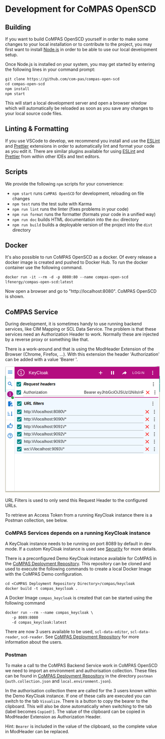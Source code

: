 <!--
SPDX-FileCopyrightText: 2021 Alliander N.V.

SPDX-License-Identifier: Apache-2.0
-->

# Development for CoMPAS OpenSCD

## Building

If you want to build CoMPAS OpenSCD yourself in order to make some changes to your local installation or to contribute
to the project, you may first want to install [Node.js](https://nodejs.org/) in order to be able to use our local
development setup.

Once Node.js is installed on your system, you may get started by entering the following lines in your command prompt:

```
git clone https://github.com/com-pas/compas-open-scd
cd compas-open-scd
npm install
npm start
```

This will start a local development server and open a browser window which will automatically be reloaded as soon as you
save any changes to your local source code files.

## Linting & Formatting

If you use VSCode to develop, we recommend you install and use
the [ESLint](https://marketplace.visualstudio.com/items?itemName=dbaeumer.vscode-eslint)
and [Prettier](https://marketplace.visualstudio.com/items?itemName=esbenp.prettier-vscode) extensions in order to
automatically lint and format your code as you edit it. There are similar plugins available for
using [ESLint](https://eslint.org/) and [Prettier](https://prettier.io/) from within other IDEs and text editors.

## Scripts

We provide the following `npm` scripts for your convenience:

- `npm start` runs `CoMPAS OpenSCD` for development, reloading on file changes
- `npm test` runs the test suite with Karma
- `npm run lint` runs the linter (fixes problems in your code)
- `npm run format` runs the formatter (formats your code in a unified way)
- `npm run doc` builds HTML documentation into the `doc` directory
- `npm run build` builds a deployable version of the project into the `dist` directory

## Docker

It's also possible to run CoMPAS OpenSCD as a docker. Of every release a docker image is created and pushed to Docker
Hub. To run the docker container use the following command.

```
docker run -it --rm -d -p 8080:80 --name compas-open-scd lfenergy/compas-open-scd:latest
```

Now open a browser and go to "http://localhost:8080". CoMPAS OpenSCD is shown.

## CoMPAS Service

During development, it is sometimes handy to use running backend services, like CIM Mapping or SCL Data Service.
The problem is that these services need an Authorization Header to work. Normally these are injected by a reverse proxy
or something like that.

There is a work-around and that is using the ModHeader Extension of the Browser (Chrome, Firefox, ...).
With this extension the header 'Authorization' can be added with a value 'Bearer <access token>'.

![ModHeader Screenshot](ModHeader.png)

URL Filters is used to only send this Request Header to the configured URLs.

To retrieve an Access Token from a running KeyCloak instance there is a Postman collection, see below.

### CoMPAS Services depends on a running KeyCloak instance

A KeyCloak instance needs to be running on port 8089 by default in dev mode. If a custom KeyCloak instance is used see
[Security](README.md#security) for more details.

There is a preconfigured Demo KeyCloak instance available for CoMPAS in the
[CoMPAS Deployment Repository](https://github.com/com-pas/compas-deployment). This repository can be cloned and
used to execute the following commands to create a local Docker Image with the CoMPAS Demo configuration.

```shell
cd <CoMPAS Deployment Repository Directory>/compas/keycloak
docker build -t compas_keycloak . 
```

A Docker Image `compas_keycloak` is created that can be started using the following command

```shell
docker run --rm --name compas_keycloak \
   -p 8089:8080 
   -d compas_keycloak:latest
```

There are now 3 users available to be used, `scl-data-editor`, `scl-data-reader`, `scd-reader`. See
[CoMPAS Deployment Repository](https://github.com/com-pas/compas-deployment) for more information about the users.

### Postman

To make a call to the CoMPAS Backend Service work in CoMPAS OpenSCD we need to import an environment and authorisation 
collection. These files can be found in [CoMPAS Deployment Repository](https://github.com/com-pas/compas-deployment) 
in the directory `postman` (`auth.collection.json` and `local.environment.json`).

In the authorisation collection there are called for the 3 users known within the Demo KeyCloak instance.
If one of these calls are executed you can switch to the tab `Visualize`. There is a button to copy the bearer to the 
clipboard. This will also be done automatically when switching to the tab (label becomes `Copied!`).
The value of the clipboard can be copied in ModHeader Extension as Authorization Header. 

Hint: `Bearer` is included in the value of the clipboard, so the complete value in ModHeader can be replaced.
